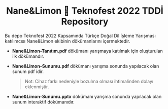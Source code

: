 <h1 align = 'Center'>Nane&Limon 🐍 Teknofest 2022 TDDİ Repository</h1>

<div>Bu depo Teknofest 2022 Kapsamında Türkçe Doğal Dil İşleme Yarışması katılımcısı Nane&Limon ekibinin dökümanlarını içermektedir.</div>


* **Nane&Limon-Tanıtım.pdf** dökümanı yarışmaya katılmak için oluşturulan ilk dökümandır.

* **Nane&Limon-Sunumu.pdf** dökümanı yarışma sonunda yapılacak olan sunum pdf idir.
  > Not: Cihaz farkı nedeniyle bozulma olması ihtimalinden dolayı eklenmiştir.

* **Nane&Limon-Sunumu.pptx** dökümanı yarışma sonunda yapılacak olan sunum interaktif dökümanıdır.

